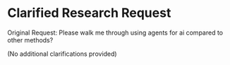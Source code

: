 # Clarified Research Request

Original Request: Please walk me through using agents for ai compared to other methods?

(No additional clarifications provided)